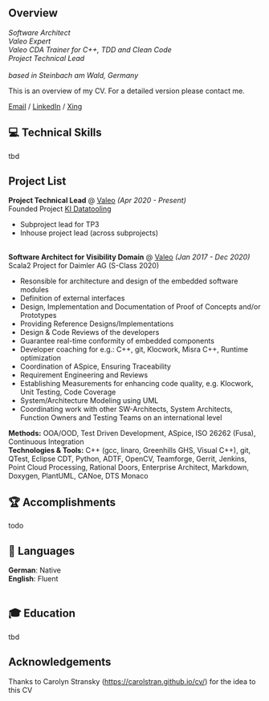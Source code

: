 ## Overview

_Software Architect <br>
Valeo Expert <br>
Valeo CDA Trainer for C++, TDD and Clean Code <br>
Project Technical Lead <br><br>
based in Steinbach am Wald, Germany_ <br>

This is an overview of my CV. For a detailed version please contact me.

[Email](mailto:mail@marcelmatz.de) / [LinkedIn](https://www.linkedin.com/in/marcel-matz-swa) / [Xing](www.xing.com/profile/Marcel_Matz)

<!--
## New Opportunity
**Status** Searching for a new 
-->
## 💻 Technical Skills
tbd

## Project List

**Project Technical Lead** @ [Valeo](https://www.valeo.com) _(Apr 2020 - Present)_ <br>
Founded Project [KI Datatooling](https://www.ki-datatooling.de)
- Subproject lead for TP3 
- Inhouse project lead (across subprojects) 
<br><br>

**Software Architect for Visibility Domain** @ [Valeo](https://www.valeo.com) _(Jan 2017 - Dec 2020)_ <br>
Scala2 Project for Daimler AG (S-Class 2020)

- Resonsible for architecture and design of the embedded software modules
- Definition of external interfaces
- Design, Implementation and Documentation of Proof of Concepts and/or Prototypes
- Providing Reference Designs/Implementations
- Design & Code Reviews of the developers
- Guarantee real-time conformity of embedded components
- Developer coaching for e.g.: C++, git, Klocwork, Misra C++, Runtime optimization
- Coordination of ASpice, Ensuring Traceability
- Requirement Engineering and Reviews
- Establishing Measurements for enhancing code quality, e.g. Klocwork, Unit Testing, Code Coverage
- System/Architecture Modeling using UML
- Coordinating work with other SW-Architects, System Architects, Function Owners and Testing Teams on an international level

__Methods:__ OOA/OOD, Test Driven Development, ASpice, ISO 26262 (Fusa), Continuous Integration 
<br>
__Technologies & Tools:__ C++ (gcc, linaro, Greenhills GHS, Visual C++), git, QTest, Eclipse CDT, Python, ADTF, OpenCV, Teamforge, Gerrit, Jenkins, Point Cloud Processing, Rational Doors, Enterprise Architect, Markdown, Doxygen, PlantUML, CANoe, DTS Monaco


## 🏆 Accomplishments
todo

## 💬 Languages
**German**: Native <br>
**English**: Fluent
<br><br>

## 🎓 Education
tbd

## Acknowledgements
Thanks to Carolyn Stransky (https://carolstran.github.io/cv/) for the idea to this CV

